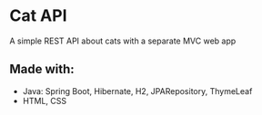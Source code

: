 # Cat API

A simple REST API about cats with a separate MVC web app

## Made with:
- Java: Spring Boot, Hibernate, H2, JPARepository, ThymeLeaf
- HTML, CSS

